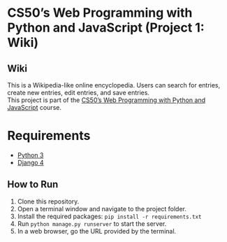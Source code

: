 # CS50’s Web Programming with Python and JavaScript (Project 1: Wiki)
## Wiki
This is a Wikipedia-like online encyclopedia. Users can search for entries, create new entries, edit entries, and save entries.\
This project is part of the [CS50’s Web Programming with Python and JavaScript](https://cs50.harvard.edu/web/2020/) course.

# Requirements
- [Python 3](https://www.python.org/downloads/)
- [Django 4](https://www.djangoproject.com/download/)

## How to Run

1. Clone this repository.
2. Open a terminal window and navigate to the project folder.
3. Install the required packages: `pip install -r requirements.txt`
4. Run `python manage.py runserver` to start the server.
5. In a web browser, go the URL provided by the terminal.